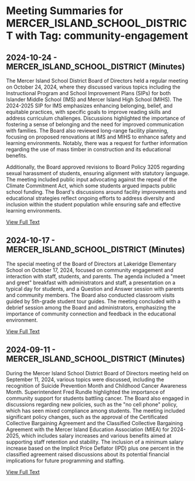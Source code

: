 # Meeting Summaries for MERCER_ISLAND_SCHOOL_DISTRICT with Tag: community-engagement

## 2024-10-24 - MERCER_ISLAND_SCHOOL_DISTRICT (Minutes)

The Mercer Island School District Board of Directors held a regular meeting on October 24, 2024, where they discussed various topics including the Instructional Program and School Improvement Plans (SIPs) for both Islander Middle School (IMS) and Mercer Island High School (MIHS). The 2024-2025 SIP for IMS emphasizes enhancing belonging, belief, and equitable practices, with specific goals to improve reading skills and address curriculum challenges. Discussions highlighted the importance of fostering a sense of belonging and the need for improved communication with families. The Board also reviewed long-range facility planning, focusing on proposed renovations at IMS and MIHS to enhance safety and learning environments. Notably, there was a request for further information regarding the use of mass timber in construction and its educational benefits. 

Additionally, the Board approved revisions to Board Policy 3205 regarding sexual harassment of students, ensuring alignment with statutory language. The meeting included public input advocating against the repeal of the Climate Commitment Act, which some students argued impacts public school funding. The Board's discussions around facility improvements and educational strategies reflect ongoing efforts to address diversity and inclusion within the student population while ensuring safe and effective learning environments.

[View Full Text](https://raw.githubusercontent.com/VoronoiPerspectives/WashingtonStateSchoolBoardExplorer/refs/heads/main/data/countries/usa/states/wa/counties/king/school_boards/mercer_island_school_district/2024/2024-10-24-minutes.txt)

## 2024-10-17 - MERCER_ISLAND_SCHOOL_DISTRICT (Minutes)

The special meeting of the Board of Directors at Lakeridge Elementary School on October 17, 2024, focused on community engagement and interaction with staff, students, and parents. The agenda included a "meet and greet" breakfast with administrators and staff, a presentation on a typical day for students, and a Question and Answer session with parents and community members. The Board also conducted classroom visits guided by 5th-grade student tour guides. The meeting concluded with a debrief session among the Board and administrators, emphasizing the importance of community connection and feedback in the educational environment.

[View Full Text](https://raw.githubusercontent.com/VoronoiPerspectives/WashingtonStateSchoolBoardExplorer/refs/heads/main/data/countries/usa/states/wa/counties/king/school_boards/mercer_island_school_district/2024/2024-10-17-minutes.txt)

## 2024-09-11 - MERCER_ISLAND_SCHOOL_DISTRICT (Minutes)

During the Mercer Island School District Board of Directors meeting held on September 11, 2024, various topics were discussed, including the recognition of Suicide Prevention Month and Childhood Cancer Awareness Month. Superintendent Fred Rundle highlighted the importance of community support for students battling cancer. The Board also engaged in discussions regarding new policies, such as the "no cell phone" policy, which has seen mixed compliance among students. The meeting included significant policy changes, such as the approval of the Certificated Collective Bargaining Agreement and the Classified Collective Bargaining Agreement with the Mercer Island Education Association (MIEA) for 2024-2025, which includes salary increases and various benefits aimed at supporting staff retention and stability. The inclusion of a minimum salary increase based on the Implicit Price Deflator (IPD) plus one percent in the classified agreement raised discussions about its potential financial implications for future programming and staffing.

[View Full Text](https://raw.githubusercontent.com/VoronoiPerspectives/WashingtonStateSchoolBoardExplorer/refs/heads/main/data/countries/usa/states/wa/counties/king/school_boards/mercer_island_school_district/2024/2024-09-11-minutes.txt)

